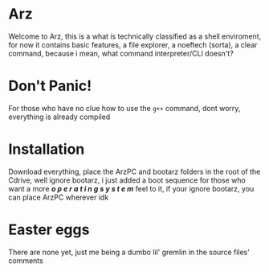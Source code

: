 # Arz
Welcome to Arz, this is a what is technically classified as a shell enviroment, for now it contains basic features, a file explorer, a noeftech (sorta),
a clear command, because i mean, what command interpreter/CLI doesn't?

# Don't Panic!
For those who have no clue how to use the ``g++`` command, dont worry, everything is already compiled

# Installation

Download everything, place the ArzPC and bootarz folders in the root of the Cdrive, well ignore bootarz, i just added a boot sequence for those who want a more 
***o p e r a t i n g    s y s t e m*** feel to it, if your ignore bootarz, you can place ArzPC wherever idk

# Easter eggs
There are none yet, just me being a dumbo lil' gremlin in the source files' comments
